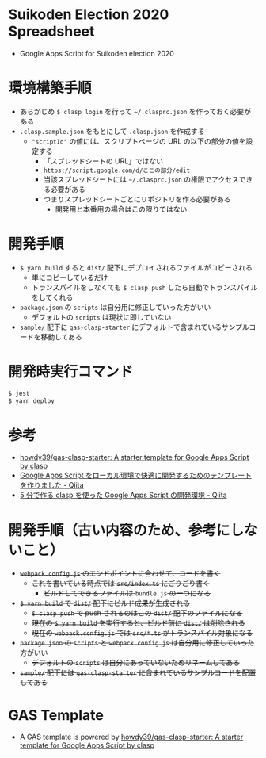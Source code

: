 # Suikoden Election 2020 Spreadsheet

- Google Apps Script for Suikoden election 2020

# 環境構築手順

- あらかじめ `$ clasp login` を行って `~/.clasprc.json` を作っておく必要がある
- `.clasp.sample.json` をもとにして `.clasp.json` を作成する
  - `"scriptId"` の値には、スクリプトページの URL の以下の部分の値を設定する
    - 「スプレッドシートの URL」ではない
    - `https://script.google.com/d/ここの部分/edit`
    - 当該スプレッドシートには `~/.clasprc.json` の権限でアクセスできる必要がある
    - つまりスプレッドシートごとにリポジトリを作る必要がある
      - 開発用と本番用の場合はこの限りではない

# 開発手順

- `$ yarn build` すると `dist/` 配下にデプロイされるファイルがコピーされる
  - 単にコピーしているだけ
  - トランスパイルをしなくても `$ clasp push` したら自動でトランスパイルをしてくれる
- `package.json` の `scripts` は自分用に修正していった方がいい
  - デフォルトの `scripts` は現状に即していない
- `sample/` 配下に `gas-clasp-starter` にデフォルトで含まれているサンプルコードを移動してある

# 開発時実行コマンド

```sh
$ jest
$ yarn deploy
```

# 参考

- [howdy39/gas-clasp-starter: A starter template for Google Apps Script by clasp](https://github.com/howdy39/gas-clasp-starter)
- [Google Apps Script をローカル環境で快適に開発するためのテンプレートを作りました - Qiita](https://qiita.com/howdy39/items/0e799a9bfc1d3bccf6e5)
- [5 分で作る clasp を使った Google Apps Script の開発環境 - Qiita](https://qiita.com/suin/items/b264092eab3ce553f16a)

# 開発手順（古い内容のため、参考にしないこと）

- ~~`webpack.config.js` のエンドポイントに合わせて、コードを書く~~
  - ~~これを書いている時点では `src/index.ts` にごりごり書く~~
    - ~~ビルドしてできるファイルは `bundle.js` の一つになる~~
- ~~`$ yarn build` で `dist/` 配下にビルド成果が生成される~~
  - ~~`$ clasp push` で push されるのはこの `dist/` 配下のファイルになる~~
  - ~~現在の `$ yarn build` を実行すると、ビルド前に `dist/` は削除される~~
  - ~~現在の `webpack.config.js` では `src/*.ts` がトランスパイル対象になる~~
- ~~`package.json` の `scripts` と `webpack.config.js` は自分用に修正していった方がいい~~
  - ~~デフォルトの `scripts` は自分にあっていないためリネームしてある~~
- ~~`sample/` 配下には `gas-clasp-starter` に含まれているサンプルコードを配置してある~~

# GAS Template

- A GAS template is powered by [howdy39/gas-clasp-starter: A starter template for Google Apps Script by clasp](https://github.com/howdy39/gas-clasp-starter)
